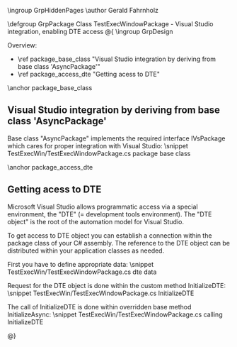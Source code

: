 \ingroup GrpHiddenPages
\author Gerald Fahrnholz

\defgroup GrpPackage Class TestExecWindowPackage - Visual Studio integration, enabling DTE access
@{
\ingroup GrpDesign

Overview:
- \ref package_base_class          "Visual Studio integration by deriving from base class 'AsyncPackage'"
- \ref package_access_dte          "Getting acess to DTE"

\anchor package_base_class 
<h2>Visual Studio integration by deriving from base class 'AsyncPackage'</h2>
Base class "AsyncPackage" implements the required interface IVsPackage which cares for proper
integration with Visual Studio:
\snippet TestExecWin/TestExecWindowPackage.cs package base class

\anchor package_access_dte 
<h2>Getting acess to DTE</h2>
Microsoft Visual Studio allows programmatic access via a special environment,
the "DTE" (= development tools environment). The "DTE object" is the root of the automation model
for Visual Studio.

To get access to DTE object you can establish a connection within the
package class of your C# assembly. The reference to the DTE object can be
distributed within your application classes as needed.

First you have to define appropriate data:
\snippet TestExecWin/TestExecWindowPackage.cs dte data

Request for the DTE object is done within the custom method InitializeDTE:
\snippet TestExecWin/TestExecWindowPackage.cs InitializeDTE

The call of InitializeDTE is done within overridden base method InitializeAsync:
\snippet TestExecWin/TestExecWindowPackage.cs calling InitializeDTE

@}
